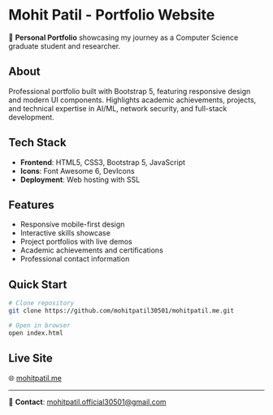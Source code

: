 # Mohit Patil - Portfolio Website

🚀 **Personal Portfolio** showcasing my journey as a Computer Science graduate student and researcher.

## About
Professional portfolio built with Bootstrap 5, featuring responsive design and modern UI components. Highlights academic achievements, projects, and technical expertise in AI/ML, network security, and full-stack development.

## Tech Stack
- **Frontend**: HTML5, CSS3, Bootstrap 5, JavaScript
- **Icons**: Font Awesome 6, DevIcons
- **Deployment**: Web hosting with SSL

## Features
- Responsive mobile-first design
- Interactive skills showcase
- Project portfolios with live demos
- Academic achievements and certifications
- Professional contact information

## Quick Start
```bash
# Clone repository
git clone https://github.com/mohitpatil30501/mohitpatil.me.git

# Open in browser
open index.html
```

## Live Site
🌐 [mohitpatil.me](https://mohitpatil.me)

---
📧 **Contact**: [mohitpatil.official30501@gmail.com](mailto:mohitpatil.official30501@gmail.com)
